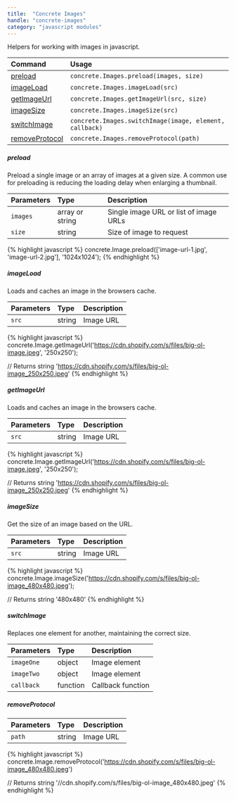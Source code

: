 ```yaml
---
title:  "Concrete Images"
handle: "concrete-images"
category: "javascript modules"
---
```


Helpers for working with images in javascript.

| Command | Usage |
| :------ | :---- |
| [preload](#preload) | `concrete.Images.preload(images, size)` |
| [imageLoad](#imageLoad) | `concrete.Images.imageLoad(src)` |
| [getImageUrl](#getImageUrl) | `concrete.Images.getImageUrl(src, size)` |
| [imageSize](#imageSize) | `concrete.Images.imageSize(src)` |
| [switchImage](#switchImage) | `concrete.Images.switchImage(image, element, callback)` |
| [removeProtocol](#removeprotocol) | `concrete.Images.removeProtocol(path)` |

##### preload

Preload a single image or an array of images at a given size. A common use for preloading is reducing the loading delay when enlarging a thumbnail.

| Parameters         | Type            | Description   |
| :----------------- | :-------------- | :------------ |
| `images`           | array or string | Single image URL or list of image URLs |
| `size`             | string          | Size of image to request |

{% highlight javascript %}
concrete.Image.preload(['image-url-1.jpg', 'image-url-2.jpg'], '1024x1024');
{% endhighlight %}

##### imageLoad

Loads and caches an image in the browsers cache.

| Parameters      | Type            | Description   |
| :-------------- | :-------------- | :------------ |
| `src`           | string          | Image URL     |

{% highlight javascript %}
concrete.Image.getImageUrl('https://cdn.shopify.com/s/files/big-ol-image.jpeg', '250x250');

// Returns string
'https://cdn.shopify.com/s/files/big-ol-image_250x250.jpeg'
{% endhighlight %}

##### getImageUrl

Loads and caches an image in the browsers cache.

| Parameters      | Type            | Description   |
| :-------------- | :-------------- | :------------ |
| `src`           | string          | Image URL     |

{% highlight javascript %}
concrete.Image.getImageUrl('https://cdn.shopify.com/s/files/big-ol-image.jpeg', '250x250');

// Returns string
'https://cdn.shopify.com/s/files/big-ol-image_250x250.jpeg'
{% endhighlight %}

##### imageSize

Get the size of an image based on the URL.

| Parameters      | Type            | Description   |
| :-------------- | :-------------- | :------------ |
| `src`           | string          | Image URL     |

{% highlight javascript %}
concrete.Image.imageSize('https://cdn.shopify.com/s/files/big-ol-image_480x480.jpeg');

// Returns string
'480x480'
{% endhighlight %}

##### switchImage

Replaces one element for another, maintaining the correct size.

| Parameters      | Type            | Description           |
| :-------------- | :-------------- | :-------------------- |
| `imageOne`      | object          | Image element         |
| `imageTwo`      | object          | Image element         |
| `callback`      | function        | Callback function     |


##### removeProtocol

| Parameters      | Type            | Description   |
| :-------------- | :-------------- | :------------ |
| `path`          | string          | Image URL     |

{% highlight javascript %}
concrete.Image.removeProtocol('https://cdn.shopify.com/s/files/big-ol-image_480x480.jpeg')

// Returns string
'//cdn.shopify.com/s/files/big-ol-image_480x480.jpeg'
{% endhighlight %}
